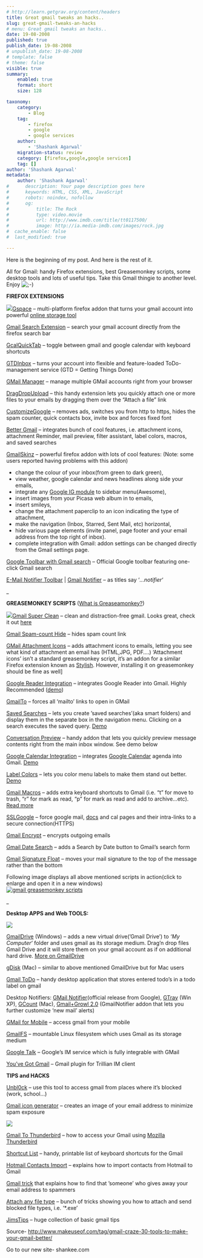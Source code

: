 ```yaml
---
# http://learn.getgrav.org/content/headers
title: Great gmail tweaks an hacks..
slug: great-gmail-tweaks-an-hacks
# menu: Great gmail tweaks an hacks..
date: 19-08-2008
published: true
publish_date: 19-08-2008
# unpublish_date: 19-08-2008
# template: false
# theme: false
visible: true
summary:
    enabled: true
    format: short
    size: 128

taxonomy:
    category:
        - Blog
    tag:
        - firefox
        - google
        - google services
    author:
        - 'Shashank Agarwal'
    migration-status: review
    category: [firefox,google,google services]
    tag: []
author: 'Shashank Agarwal'
metadata:
    author: 'Shashank Agarwal'
#      description: Your page description goes here
#      keywords: HTML, CSS, XML, JavaScript
#      robots: noindex, nofollow
#      og:
#          title: The Rock
#          type: video.movie
#          url: http://www.imdb.com/title/tt0117500/
#          image: http://ia.media-imdb.com/images/rock.jpg
#  cache_enable: false
#  last_modified: true

---
```


Here is the beginning of my post. And here is the rest of it.

All for Gmail: handy Firefox extensions, best Greasemonkey scripts, some desktop tools and lots of useful tips. Take this Gmail thingie to another level. Enjoy ![;-)](http://www.makeuseof.com/wp-includes/images/smilies/icon_wink.gif)

**FIREFOX EXTENSIONS**

![](http://makeuseof.com/images/firefox-gmail.JPG)[Gspace](http://www.getgspace.com/ "online storage using gmail") – multi-platform firefox addon that turns your gmail account into powerful [online storage tool](http://www.makeuseof.com/tag/how-to-turn-your-gmail-into-awesome-storage-tool/)

[Gmail Search Extension](http://philwilson.org/blog/2004/12/search-your-gmail-in-firefox.html) – search your gmail account directly from the firefox search bar

[GcalQuickTab](https://addons.mozilla.org/firefox/2372/) – toggle between gmail and google calendar with keyboard shortcuts

[GTDInbox](http://gtdgmail.com/) – turns your account into flexible and feature-loaded ToDo-management service (GTD = Getting Things Done)

[GMail Manager](https://addons.mozilla.org/firefox/1320/) – manage multiple GMail accounts right from your browser

[DragDropUpload](https://addons.mozilla.org/firefox/2190/) – this handy extension lets you quickly attach one or more files to your emails by dragging them over the “Attach a file” link

[CustomizeGoogle](https://addons.mozilla.org/firefox/743/) – removes ads, switches you from http to https, hides the spam counter, quick contacts box, invite box and forces fixed font

[Better Gmail](http://lifehacker.com/software/gmail/lifehacker-code-better-gmail-firefox-extension-251923.php) – integrates bunch of cool features, i.e. attachment icons, attachment Reminder, mail preview, filter assistant, label colors, macros, and saved searches

[GmailSkinz](http://gmailskins.mozdev.org/ "gmail skins extension") – powerful firefox addon with lots of cool features: (Note: some users reported having problems with this addon)

- change the colour of your inbox(from green to dark green),
- view weather, google calendar and news headlines along side your emails,
- integrate any [Google IG module](http://www.google.com/ig/directory?root=/ig&dpos=top) to sidebar menu(Awesome),
- insert images from your Picasa web album in to emails,
- insert smileys,
- change the attachment paperclip to an icon indicating the type of attachment,
- make the navigation (Inbox, Starred, Sent Mail, etc) horizontal,
- hide various page elements (invite panel, page footer and your email address from the top right of inbox).
- complete integration with Gmail: addon settings can be changed directly from the Gmail settings page.

[Google Toolbar with Gmail search](http://toolbar.google.com/gmail-toolbar/) – Official Google toolbar featuring one-click Gmail search

[E-Mail Notifier Toolbar](https://addons.mozilla.org/firefox/2595/) | [Gmail Notifier](https://addons.mozilla.org/firefox/173/) – as titles say ‘*…notifier*‘

\_

**GREASEMONKEY SCRIPTS** ([What is Greaseamonkey?](http://www.makeuseof.com/tag/greasemonkey-firefox-addon/))

![](http://makeuseof.com/images/greasemonkey-scripts.JPG)[Gmail Super Clean](http://userscripts.org/scripts/show/7646) – clean and distraction-free gmail. Looks great, check it out [here](http://userscripts.org/scripts/show/2210)

[Gmail Spam-count Hide](http://userscripts.org/scripts/show/2210) – hides spam count link

[GMail Attachment Icons](http://userstyles.org/style/show/1807) – adds attachment icons to emails, letting you see what kind of attachment an email has (HTML,JPG, PDF….) ‘Attachment icons’ isn’t a standard greasemonkey script, it’s an addon for a similar Firefox extension known as [Stylish](https://addons.mozilla.org/firefox/2108/). However, installing it on greasemonkey should be fine as well]

[Google Reader Integration](http://userscripts.org/scripts/show/8450) – integrates Google Reader into Gmail. Highly Recommended ([demo](http://i157.photobucket.com/albums/t56/esengulov/greader-to-gmail.jpg))

[GmailTo](http://userscripts.org/scripts/show/5722) – forces all ‘mailto’ links to open in GMail

[Saved Searches](http://blog.persistent.info/2005/03/adding-persistent-searches-to-gmail.html) – lets you create ’saved searches’(aka smart folders) and display them in the separate box in the navigation menu. Clicking on a search executes the saved query. [Demo](http://blog.persistent.info/2005/03/adding-persistent-searches-to-gmail.html)

[Conversation Preview](http://blog.persistent.info/2005/08/gmail-conversation-preview-bubbles.html "gmail greasemonkey script") – handy addon that lets you quickly preview message contents right from the main inbox window. See demo below

[ Google Calendar Integration](http://www.techlifeweb.com/2006/04/add-your-agenda-to-your-gmail.html) – integrates [Google Calendar](http://www.makeuseof.com/tag/organize-your-schedule-and-share-events/) agenda into Gmail. [Demo](http://www.techlifeweb.com/2006/04/add-your-agenda-to-your-gmail.html "integrate google calendar into gmail")

[Label Colors](http://gmail-greasemonkey.googlecode.com/svn/trunk/scripts/gmail-label-colors.user.js) – lets you color menu labels to make them stand out better. [Demo](http://blog.persistent.info/2005/12/greasemonkey-christmas.html)

[Gmail Macros](http://persistent.info/greasemonkey/gmail-macros.user.js) – adds extra keyboard shortcuts to Gmail (i.e. “t” for move to trash, “r” for mark as read, “p” for mark as read and add to archive…etc). [Read more](http://blog.persistent.info/2005/12/greasemonkey-christmas.html)

[SSLGoogle](http://userscripts.org/scripts/show/7429) – force google mail, [docs](http://www.makeuseof.com/tag/google-docs-and-spreadsheets/) and cal pages and their intra-links to a secure connection(HTTPS)

[Gmail Encrypt](http://www.langenhoven.com/code/emailencrypt/gmailencrypt.php "encrypt gmail messages") – encrypts outgoing emails

[Gmail Date Search](http://www.lifehacker.com/software/gmail/lh-code-gmail-date-search-greasemonkey-user-script-252008.php) – adds a Search by Date button to Gmail’s search form

[Gmail Signature Float](http://userscripts.org/scripts/show/3067) – moves your mail signature to the top of the message rather than the bottom

Following image displays all above mentioned scripts in action(click to enlarge and open it in a new windows)  
[![gmail greasemonkey scripts](http://makeuseof.com/images/gmail-greasemonkey.jpg "gmail greasemonkey scripts")](http://i157.photobucket.com/albums/t56/esengulov/gmail-greasemonkey-big.jpg)

\_

**Desktop APPS and Web TOOLS:**

![](http://makeuseof.com/images/gmail-services.jpg)

[GmailDrive](http://www.viksoe.dk/code/gmail.htm "Gmail Drive Program") (Windows) – adds a new virtual drive(’Gmail Drive’) to *‘*My Computer*‘* folder and uses gmail as its storage medium. Drag’n drop files Gmail Drive and it will store them on your gmail account as if on additional hard drive. [More on GmailDrive](http://www.makeuseof.com/tag/gmail-drive-get-2-gb-of-online-storage/)

[gDisk](http://gdisk.sourceforge.net/ "use gmail for storage") (Mac) – similar to above mentioned GmailDrive but for Mac users

[Gmail ToDo](http://gmtodo.sourceforge.net/ "Gmail ToDo") – handy desktop application that stores entered todo’s in a todo label on gmail

Desktop Notifiers: [GMail Notifier](http://mail.google.com/mail/help/notifier/notifier_windows.html)(official release from Google), [GTray](http://torrez.us/archives/2004/05/23/000272.html) (Win XP), [GCount](http://www.versiontracker.com/dyn/moreinfo/macosx/23745) (Mac), [Gmail+Growl 2.0](http://wafflesoftware.net/gmailgrowl/) (GmailNotifier addon that lets you further customize ‘new mail’ alerts)

[GMail for Mobile](http://www.google.com/mobile/gmail/#utm_source=en-cpp-g4mc-gmset&utm_medium=cpp&utm_campaign=en) – access gmail from your mobile

[GmailFS](http://richard.jones.name/google-hacks/gmail-filesystem/gmail-filesystem.html) – mountable Linux filesystem which uses Gmail as its storage medium

[Google Talk](http://www.google.com/talk/) – Google’s IM service which is fully integrable with GMail

[You’ve Got Gmail](http://www.deltha.ro/) – Gmail plugin for Trillian IM client

**TIPS and HACKS**

[Unbl0ck](http://unbl0ck.com/) – use this tool to access gmail from places where it’s blocked (work, school…)

[Gmail icon generator](http://www.nhacks.com/gmail/index.php) – creates an image of your email address to minimize spam exposure

![](http://makeuseof.com/images/email-image.JPG)

[Gmail To Thunderbird](http://email.about.com/od/mozillathunderbirdtips/qt/et121604.htm) – how to access your Gmail using [Mozilla Thunderbird](http://www.makeuseof.com/tag/switching-to-mozilla-thunderbird/)

[Shortcut List](http://www.comp.nus.edu.sg/~kanmy/gmail/gmailKeys.html) – handy, printable list of keyboard shortcuts for the Gmail

[Hotmail Contacts Import](http://www.e-eeasy.com/Import-Hotmail-Contacts-Gmail.aspx) – explains how to import contacts from Hotmail to Gmail

[Gmail trick](http://www.hedir.com/introduction/about17942.html) that explains how to find that ’someone’ who gives away your email address to spammers

[Attach any file type](http://labnol.blogspot.com/2005/12/cheat-gmail-antivirus-scanner-attach.html) – bunch of tricks showing you how to attach and send blocked file types, i.e. ‘\*.exe’

[JimsTips](http://g04.com/misc/GmailTipsComplete.html) – huge collection of basic gmail tips

Source- http://www.makeuseof.com/tag/gmail-craze-30-tools-to-make-your-gmail-better/

Go to our new site- shankee.com

